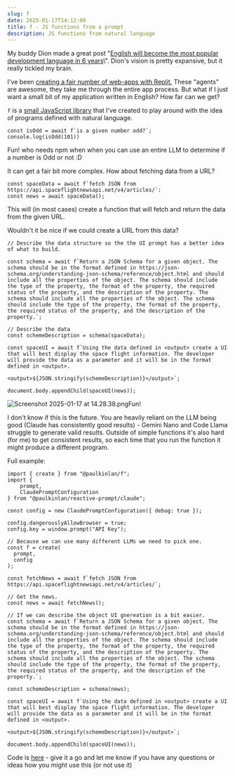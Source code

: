 ```yaml
---
slug: f
date: 2025-01-17T14:12:00
title: f - JS functions from a prompt
description: JS functions from natural language
---
```


My buddy Dion made a great post \"[English will become the most popular development language in 6 years](https://blog.almaer.com/english-will-become-the-most-popular-development-language-in-6-years/ "https://blog.almaer.com/english-will-become-the-most-popular-development-language-in-6-years/")\". Dion\'s vision is pretty expansive, but it really tickled my brain.

I\'ve been [creating a fair number of web-apps with Replit.](https://paul.kinlan.me/generated-web-apps/ "https://paul.kinlan.me/generated-web-apps/") These \"agents\" are awesome, they take me through the entire app process. But what if I just want a small bit of my application written in English? How far can we get?

`f` is a [small JavaScript library](https://www.npmjs.com/package/@paulkinlan/f "https://www.npmjs.com/package/@paulkinlan/f") that I\'ve created to play around with the idea of programs defined with natural language.

```
const isOdd = await f`is a given number odd?`;
console.log(isOdd(101))
```

Fun! who needs npm when when you can use an entire LLM to determine if a number is Odd or not :D

It can get a fair bit more complex. How about fetching data from a URL?

```
const spaceData = await f`fetch JSON from https://api.spaceflightnewsapi.net/v4/articles/`:
const news = await spaceData();
```

This will (in most cases) create a function that will fetch and return the data from the given URL.

Wouldn\'t it be nice if we could create a URL from this data?

```
// Describe the data structure so the the UI prompt has a better idea of what to build.

const schema = await f`Return a JSON Schema for a given object. The schema should be in the format defined in https://json-schema.org/understanding-json-schema/reference/object.html and should include all the properties of the object. The schema should include the type of the property, the format of the property, the required status of the property, and the description of the property. The schema should include all the properties of the object. The schema should include the type of the property, the format of the property, the required status of the property, and the description of the property.`;

// Describe the data
const schemeDescription = schema(spaceData);

const spaceUI = await f`Using the data defined in <output> create a UI that will best display the space flight information. The developer will provide the data as a parameter and it will be in the format defined in <output>.
    
<output>${JSON.stringify(schemeDescription)}</output>`;

document.body.appendChild(spaceUI(news));
```

![Screenshot 2025-01-17 at 14.28.38.png](/images/Screenshot%202025-01-17%20at%2014.28.38.png)Fun!

I don\'t know if this is the future. You are heavily reliant on the LLM being good (Claude has consistently good results) - Gemini Nano and Code Llama struggle to generate valid results. Outside of simple functions it\'s also hard (for me) to get consistent results, so each time that you run the function it might produce a different program.

Full example:

```
import { create } from "@paulkinlan/f";
import {
    prompt,
    ClaudePromptConfiguration
} from "@paulkinlan/reactive-prompt/claude";

const config = new ClaudePromptConfiguration({ debug: true });

config.dangerouslyAllowBrowser = true;
config.key = window.prompt("API Key");

// Because we can use many different LLMs we need to pick one.
const f = create(
  prompt,
  config
);

const fetchNews = await f`fetch JSON from https://api.spaceflightnewsapi.net/v4/articles/`;

// Get the news.
const news = await fetchNews();

// If we can describe the object UI gnereation is a bit easier.
const schema = await f`Return a JSON Schema for a given object. The schema should be in the format defined in https://json-schema.org/understanding-json-schema/reference/object.html and should include all the properties of the object. The schema should include the type of the property, the format of the property, the required status of the property, and the description of the property. The schema should include all the properties of the object. The schema should include the type of the property, the format of the property, the required status of the property, and the description of the property.`;

const schemeDescription = schema(news);

const spaceUI = await f`Using the data defined in <output> create a UI that will best display the space flight information. The developer will provide the data as a parameter and it will be in the format defined in <output>.
    
<output>${JSON.stringify(schemeDescription)}</output>`;

document.body.appendChild(spaceUI(news));
```

Code is [here](https://github.com/paulkinlan/f) - give it a go and let me know if you have any questions or ideas how you might use this (or not use it)
